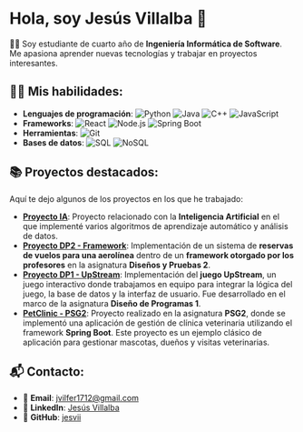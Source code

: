 # Hola, soy Jesús Villalba 👋

👨‍💻 Soy estudiante de cuarto año de **Ingeniería Informática de Software**. Me apasiona aprender nuevas tecnologías y trabajar en proyectos interesantes.

## 🧑‍💻 Mis habilidades:
- **Lenguajes de programación**: 
  ![Python](https://img.shields.io/badge/Python-3776AB?style=for-the-badge&logo=python&logoColor=white) 
  ![Java](https://img.shields.io/badge/Java-007396?style=for-the-badge&logo=java&logoColor=white) 
  ![C++](https://img.shields.io/badge/C++-00599C?style=for-the-badge&logo=cplusplus&logoColor=white) 
  ![JavaScript](https://img.shields.io/badge/JavaScript-F7DF1E?style=for-the-badge&logo=javascript&logoColor=black)
- **Frameworks**: 
  ![React](https://img.shields.io/badge/React-61DAFB?style=for-the-badge&logo=react&logoColor=black) 
  ![Node.js](https://img.shields.io/badge/Node.js-339933?style=for-the-badge&logo=node.js&logoColor=white) 
  ![Spring Boot](https://img.shields.io/badge/Spring%20Boot-6DB33F?style=for-the-badge&logo=springboot&logoColor=white)
- **Herramientas**: 
  ![Git](https://img.shields.io/badge/Git-F05032?style=for-the-badge&logo=git&logoColor=white)
- **Bases de datos**: 
  ![SQL](https://img.shields.io/badge/SQL-4479A1?style=for-the-badge&logo=microsoft-sql-server&logoColor=white) 
  ![NoSQL](https://img.shields.io/badge/NoSQL-47A248?style=for-the-badge&logo=nosql&logoColor=white)


## 📚 Proyectos destacados:
Aquí te dejo algunos de los proyectos en los que he trabajado:

- **[Proyecto IA](https://github.com/jesvii/ia-proyect)**: Proyecto relacionado con la **Inteligencia Artificial** en el que implementé varios algoritmos de aprendizaje automático y análisis de datos.
- **[Proyecto DP2 - Framework](https://github.com/marrivbec/gii-is-DP2-C2.033)**: Implementación de un sistema de **reservas de vuelos para una aerolínea** dentro de un **framework otorgado por los profesores** en la asignatura **Diseños y Pruebas 2**.
- **[Proyecto DP1 - UpStream](https://github.com/gii-is-DP1/DP1-2024-2025--l4-4)**: Implementación del **juego UpStream**, un juego interactivo donde trabajamos en equipo para integrar la lógica del juego, la base de datos y la interfaz de usuario. Fue desarrollado en el marco de la asignatura **Diseño de Programas 1**.
- **[PetClinic - PSG2](https://github.com/gii-is-psg2/psg2-2425-g4-43)**: Proyecto realizado en la asignatura **PSG2**, donde se implementó una aplicación de gestión de clínica veterinaria utilizando el framework **Spring Boot**. Este proyecto es un ejemplo clásico de aplicación para gestionar mascotas, dueños y visitas veterinarias.


## 📬 Contacto:
- 📧 **Email**: [jvilfer1712@gmail.com](mailto:jvilfer1712@gmail.com)
- 🔗 **LinkedIn**: [Jesús Villalba](https://www.linkedin.com/in/jesus-villalba-8a922b319/)
- 🔗 **GitHub**: [jesvii](https://github.com/jesvii)
